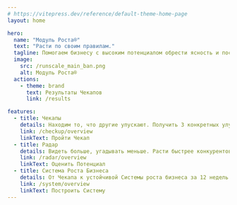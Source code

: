 ```yaml
---
# https://vitepress.dev/reference/default-theme-home-page
layout: home

hero:
  name: "Модуль Роста®"
  text: "Расти по своим правилам."
  tagline: Помогаем бизнесу с высоким потенциалом обрести ясность и построить автономную систему управления, чтобы расти.
  image:
    src: /runscale_main_ban.png
    alt: Модуль Роста®
  actions:
    - theme: brand
      text: Результаты Чекапов
      link: /results

features:
  - title: Чекапы
    details: Находим то, что другие упускают. Получить 3 конкретных улучшения за 30 дней.
    link: /checkup/overview
    linkText: Пройти Чекап
  - title: Радар
    details: Видеть больше, угадывать меньше. Расти быстрее конкурентов.
    link: /radar/overview
    linkText: Оценить Потенциал
  - title: Система Роста Бизнеса
    details: От Чекапа к устойчивой Системы роста бизнеса за 12 недель.
    link: /system/overview
    linkText: Построить Систему
---
```


